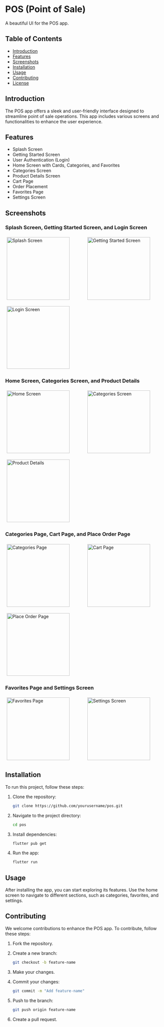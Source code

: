 # POS (Point of Sale)

A beautiful UI for the POS app.

## Table of Contents

- [Introduction](#introduction)
- [Features](#features)
- [Screenshots](#screenshots)
- [Installation](#installation)
- [Usage](#usage)
- [Contributing](#contributing)
- [License](#license)

## Introduction

The POS app offers a sleek and user-friendly interface designed to streamline point of sale operations. This app includes various screens and functionalities to enhance the user experience.

## Features

- Splash Screen
- Getting Started Screen
- User Authentication (Login)
- Home Screen with Cards, Categories, and Favorites
- Categories Screen
- Product Details Screen
- Cart Page
- Order Placement
- Favorites Page
- Settings Screen

## Screenshots

### Splash Screen, Getting Started Screen, and Login Screen
<div style="display: flex; flex-wrap: wrap; gap: 10px;">
    <img src="https://github.com/user-attachments/assets/59374485-8816-4f45-b046-435069be5b1c" alt="Splash Screen" height="200" style="flex: 1; margin: 5px;">
    <img src="https://github.com/user-attachments/assets/f7bc5ba1-0728-4c5d-88a8-e545f438c770" alt="Getting Started Screen" height="200" style="flex: 1; margin: 5px;">
    <img src="https://github.com/user-attachments/assets/a04a3074-9e17-4c73-b54b-fa79f7b1338a" alt="Login Screen" height="200" style="flex: 1; margin: 5px;">
</div>

### Home Screen, Categories Screen, and Product Details
<div style="display: flex; flex-wrap: wrap; gap: 10px;">
    <img src="https://github.com/user-attachments/assets/bc7784c3-a71f-4d1f-a173-4161858f76be" alt="Home Screen" height="200" style="flex: 1; margin: 5px;">
    <img src="https://github.com/user-attachments/assets/21b5a1ce-bdb3-4e71-ae4d-485904ee844e" alt="Categories Screen" height="200" style="flex: 1; margin: 5px;">
    <img src="https://github.com/user-attachments/assets/8b7fdb92-e0e3-41c3-88cb-d910e20db69a" alt="Product Details" height="200" style="flex: 1; margin: 5px;">
</div>

### Categories Page, Cart Page, and Place Order Page
<div style="display: flex; flex-wrap: wrap; gap: 10px;">
    <img src="https://github.com/user-attachments/assets/8e6c0aec-9d83-442e-af54-8b3cbd40a7fa" alt="Categories Page" height="200" style="flex: 1; margin: 5px;">
    <img src="https://github.com/user-attachments/assets/32097ede-2f86-49dc-a8db-60e514988d45" alt="Cart Page" height="200" style="flex: 1; margin: 5px;">
    <img src="https://github.com/user-attachments/assets/d3392d4c-b103-471d-9ad5-71900b17cafe" alt="Place Order Page" height="200" style="flex: 1; margin: 5px;">
</div>

### Favorites Page and Settings Screen
<div style="display: flex; flex-wrap: wrap; gap: 10px;">
    <img src="https://github.com/user-attachments/assets/1b1e723d-7379-4eb8-973b-8016cef5c072" alt="Favorites Page" height="200" style="flex: 1; margin: 5px;">
    <img src="https://github.com/user-attachments/assets/863c20fe-0caf-4ffe-8303-e726da608913" alt="Settings Screen" height="200" style="flex: 1; margin: 5px;">
</div>




## Installation

To run this project, follow these steps:

1. Clone the repository:
    ```bash
    git clone https://github.com/yourusername/pos.git
    ```

2. Navigate to the project directory:
    ```bash
    cd pos
    ```

3. Install dependencies:
    ```bash
    flutter pub get
    ```

4. Run the app:
    ```bash
    flutter run
    ```

## Usage

After installing the app, you can start exploring its features. Use the home screen to navigate to different sections, such as categories, favorites, and settings.

## Contributing

We welcome contributions to enhance the POS app. To contribute, follow these steps:

1. Fork the repository.
2. Create a new branch:
    ```bash
    git checkout -b feature-name
    ```

3. Make your changes.
4. Commit your changes:
    ```bash
    git commit -m "Add feature-name"
    ```

5. Push to the branch:
    ```bash
    git push origin feature-name
    ```

6. Create a pull request.


